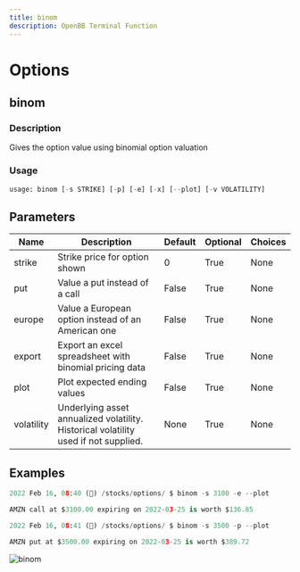 ```yaml
---
title: binom
description: OpenBB Terminal Function
---
```


# Options

## binom

### Description

Gives the option value using binomial option valuation

### Usage

```python
usage: binom [-s STRIKE] [-p] [-e] [-x] [--plot] [-v VOLATILITY]
```

## Parameters

| Name | Description | Default | Optional | Choices |
| ---- | ----------- | ------- | -------- | ------- |
| strike | Strike price for option shown | 0 | True | None |
| put | Value a put instead of a call | False | True | None |
| europe | Value a European option instead of an American one | False | True | None |
| export | Export an excel spreadsheet with binomial pricing data | False | True | None |
| plot | Plot expected ending values | False | True | None |
| volatility | Underlying asset annualized volatility. Historical volatility used if not supplied. | None | True | None |

## Examples

```python
2022 Feb 16, 08:40 (🦋) /stocks/options/ $ binom -s 3100 -e --plot

AMZN call at $3100.00 expiring on 2022-03-25 is worth $136.85

2022 Feb 16, 08:41 (🦋) /stocks/options/ $ binom -s 3500 -p --plot

AMZN put at $3500.00 expiring on 2022-03-25 is worth $389.72
```

![binom](https://user-images.githubusercontent.com/46355364/154276789-b6786517-3bea-4aa7-9d2e-e6669dd82587.png)
